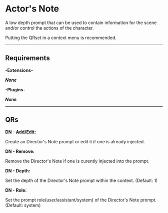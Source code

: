 # Actor's Note
A low depth prompt that can be used to contain information for the scene and/or control the actions of the character.

Putting the QRset in a context menu is recommended.

---
## Requirements
**-Extensions-**

***None***

**-Plugins-**

***None***

---
## QRs

**DN - Add/Edit:**

Create an Director's Note prompt or edit it if one is already injected.

**DN - Remove:**

Remove the Director's Note if one is curently injected into the prompt.

**DN - Depth:**

Set the depth of the Director's Note prompt within the context. (Default: 1)

**DN - Role:**

Set the prompt role(user/assistant/system) of the Director's Note prompt. (Default: system)